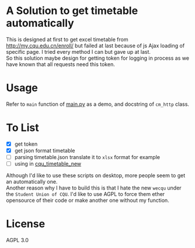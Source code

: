 # A Solution to get timetable automatically

This is designed at first to get excel timetable from http://my.cqu.edu.cn/enroll/
but failed at last because of js Ajax loading of specific page. I tried every method I can but gave up at last.
</br>
So this solution maybe design for getting token for logging in process as we have known that all requests need this
token.

# Usage

Refer to `main` function of [main.py](main.py) as a demo, and docstring of `cm_http` class.

# To List

- [x] get token
- [x] get json format timetable
- [ ] parsing timetable.json translate it to `xlsx` format for example
- [ ] using in [cqu_timetable_new](https://github.com/weearc/cqu_timetable_new)

Although I'd like to use these scripts on desktop, more people seem to get an automatically one.
</br>
Another reason why I have to build this is that I hate the new `wecqu` under the `Student Union of CQU`. I'd like to use
AGPL to force them ether opensource of their code or make another one without my function.

# License
AGPL 3.0
